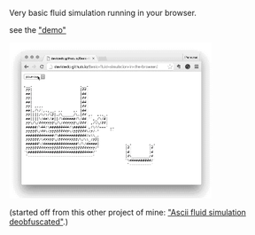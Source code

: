 Very basic fluid simulation running in your browser.

see the ["demo"](http://davidedc.github.io/Basic-fluid-simulation-in-the-browser/)

![demo animation](https://raw.githubusercontent.com/davidedc/Basic-fluid-simulation-in-the-browser/master/readme-images/demo.gif)

(started off from this other project of mine: ["Ascii fluid simulation deobfuscated"](https://github.com/davidedc/Ascii-fluid-simulation-deobfuscated).)